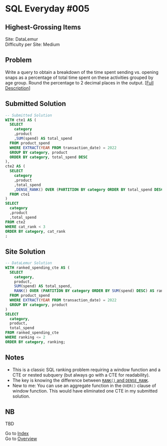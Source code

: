 # SQL Everyday \#005

## Highest-Grossing Items

Site: DataLemur\
Difficulty per Site: Medium

## Problem

Write a query to obtain a breakdown of the time spent sending vs. opening snaps as a percentage of total time spent on these activities grouped by age group. Round the percentage to 2 decimal places in the output. [[Full Description](https://datalemur.com/questions/time-spent-snaps)]

## Submitted Solution

```sql
-- Submitted Solution
WITH cte1 AS (
  SELECT 
    category
    ,product
    ,SUM(spend) AS total_spend
  FROM product_spend
  WHERE EXTRACT(YEAR FROM transaction_date) = 2022
  GROUP BY category, product
  ORDER BY category, total_spend DESC
),
cte2 AS (
  SELECT
    category
    ,product
    ,total_spend
    ,DENSE_RANK() OVER (PARTITION BY category ORDER BY total_spend DESC) AS cat_rank
  FROM cte1
)
SELECT
  category
  ,product
  ,total_spend
FROM cte2
WHERE cat_rank < 3
ORDER BY category, cat_rank
;
```

## Site Solution

```sql
-- DataLemur Solution
WITH ranked_spending_cte AS (
  SELECT 
    category, 
    product, 
    SUM(spend) AS total_spend,
    RANK() OVER (PARTITION BY category ORDER BY SUM(spend) DESC) AS ranking 
  FROM product_spend
  WHERE EXTRACT(YEAR FROM transaction_date) = 2022
  GROUP BY category, product
)
SELECT 
  category, 
  product, 
  total_spend 
FROM ranked_spending_cte 
WHERE ranking <= 2 
ORDER BY category, ranking;
```

## Notes

* This is a classic SQL ranking problem requiring a window function and a CTE or nested subquery (but always go with a CTE for readability).
* The key is knowing the difference between [`RANK()` and `DENSE_RANK`](https://www.google.com/search?q=rank()+vs+dense_rank()).
* New to me: You can use an aggregate function in the `OVER()` clause of window function. This would have eliminated one CTE in my submitted solution.

## NB

TBD

Go to [Index](../?tab=readme-ov-file#index)\
Go to [Overview](../?tab=readme-ov-file)
